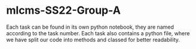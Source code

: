 # mlcms-SS22-Group-A

Each task can be found in its own python notebook, they are named according to the task number.
Each task also contains a python file, where we have split our code into methods and classed for better readability.